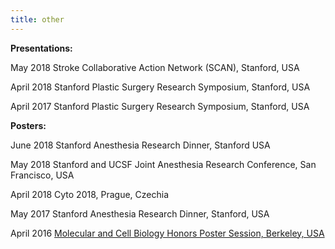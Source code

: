 ```yaml
---
title: other
---
```

<p class="p1"><strong>Presentations:</strong></p>
<p>May 2018 Stroke Collaborative Action Network (SCAN), Stanford, USA</p>
<p>April 2018	Stanford Plastic Surgery Research Symposium, Stanford, USA</p>
<p>April 2017	Stanford Plastic Surgery Research Symposium, Stanford, USA</p>

<p class="p1"><strong>Posters:</strong></p>
<p>June 2018	Stanford Anesthesia Research Dinner, Stanford USA</p>
<p>May 2018	Stanford and UCSF Joint Anesthesia Research Conference, San Francisco, USA</p>
<p>April 2018	Cyto 2018, Prague, Czechia</p>
<p>May 2017	Stanford Anesthesia Research Dinner, Stanford, USA</p>
<p>April 2016	<a href="https://nature.berkeley.edu/wanglab/41516-amy-tsai-won-a-best-poster-award-at-the-mcb-undergraduate-honors-poster-session/">Molecular and Cell Biology Honors Poster Session, Berkeley, USA</a></p>
